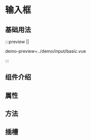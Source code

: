 # 输入框

## 基础用法

:::preview ||

demo-preview=../demo/input/basic.vue

:::

## 组件介绍

## 属性

## 方法

## 插槽

```

```
